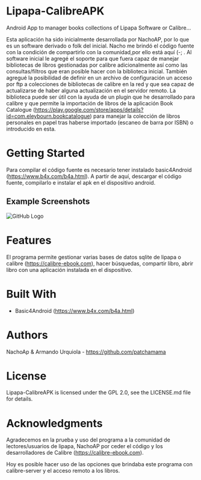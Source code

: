 # Lipapa-CalibreAPK
Android App to manager books collections of Lipapa Software or Calibre...

Esta aplicación ha sido inicialmente desarrollada por NachoAP, por lo que es un software derivado o folk del inicial. Nacho me brindó el código fuente con la condición de compartirlo con la comunidad,por ello está aquí (-; . Al software inicial le agregé el soporte para que fuera capaz de manejar bibliotecas de libros gestionadas por calibre adicionalmente así como las consultas/filtros que eran posible hacer con la biblioteca inicial. También agregué la posibilidad de definir en un archivo de configuración un acceso por ftp a colecciones de bibliotecas de calibre en la red y que sea capaz de actualizarse de haber alguna actualización en el servidor remoto. 
La biblioteca puede ser útil con la ayuda de un plugin que he desarrollado para calibre y que permite la importación de libros de la aplicación Book Catalogue (https://play.google.com/store/apps/details?id=com.eleybourn.bookcatalogue) para manejar la colección de libros personales en papel tras haberse importado (escaneo de barra por ISBN) o introducido en esta.

# Getting Started
Para compilar el código fuente es necesario tener instalado basic4Android (https://www.b4x.com/b4a.html). A partir de aquí, descargar el código fuente, compilarlo e instalar el apk en el dispositivo android.

## Example Screenshots
![GitHub Logo](/examples/example1.jpg)

# Features
El programa permite gestionar varias bases de datos sqlite de lipapa o calibre (https://calibre-ebook.com), hacer búsquedas, compartir libro, abrir libro con una aplicación instalada en el dispositivo.


# Built With
- Basic4Android (https://www.b4x.com/b4a.html)

# Authors
NachoAp & Armando Urquiola - https://github.com/patchamama

# License
Lipapa-CalibreAPK is licensed under the GPL 2.0, see the LICENSE.md file for details.

# Acknowledgments
Agradecemos en la prueba y uso del programa a la comunidad de lectores/usuarios de lipapa, NachoAP por ceder el código y los desarrolladores de Calibre (https://calibre-ebook.com).

Hoy es posible hacer uso de las opciones que brindaba este programa con calibre-server y el acceso remoto a los libros.
